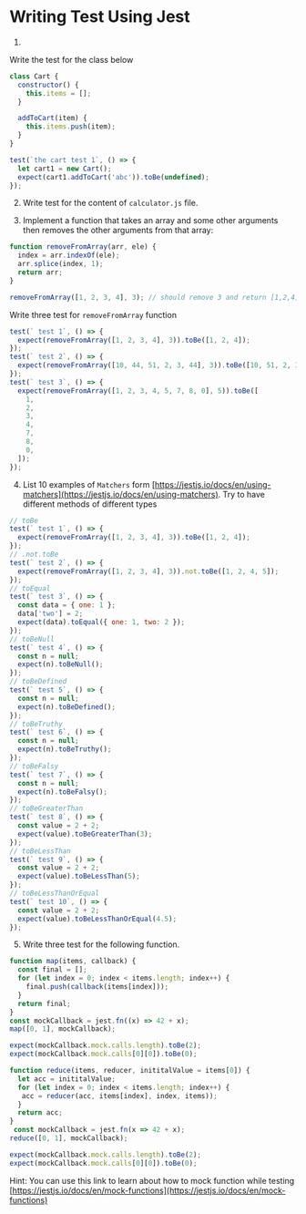 # Writing Test Using Jest

1.

Write the test for the class below

```js
class Cart {
  constructor() {
    this.items = [];
  }

  addToCart(item) {
    this.items.push(item);
  }
}

test(`the cart test 1`, () => {
  let cart1 = new Cart();
  expect(cart1.addToCart('abc')).toBe(undefined);
});
```

2. Write test for the content of `calculator.js` file.

3. Implement a function that takes an array and some other arguments then removes the other arguments from that array:

```js
function removeFromArray(arr, ele) {
  index = arr.indexOf(ele);
  arr.splice(index, 1);
  return arr;
}

removeFromArray([1, 2, 3, 4], 3); // should remove 3 and return [1,2,4]
```

Write three test for `removeFromArray` function

```js
test(` test 1`, () => {
  expect(removeFromArray([1, 2, 3, 4], 3)).toBe([1, 2, 4]);
});
test(` test 2`, () => {
  expect(removeFromArray([10, 44, 51, 2, 3, 44], 3)).toBe([10, 51, 2, 3, 44]);
});
test(` test 3`, () => {
  expect(removeFromArray([1, 2, 3, 4, 5, 7, 8, 0], 5)).toBe([
    1,
    2,
    3,
    4,
    7,
    8,
    0,
  ]);
});
```

4. List 10 examples of `Matchers` form [https://jestjs.io/docs/en/using-matchers](https://jestjs.io/docs/en/using-matchers). Try to have different methods of different types

```js
// toBe
test(` test 1`, () => {
  expect(removeFromArray([1, 2, 3, 4], 3)).toBe([1, 2, 4]);
});
// .not.toBe
test(` test 2`, () => {
  expect(removeFromArray([1, 2, 3, 4], 3)).not.toBe([1, 2, 4, 5]);
});
// toEqual
test(` test 3`, () => {
  const data = { one: 1 };
  data['two'] = 2;
  expect(data).toEqual({ one: 1, two: 2 });
});
// toBeNull
test(` test 4`, () => {
  const n = null;
  expect(n).toBeNull();
});
// toBeDefined
test(` test 5`, () => {
  const n = null;
  expect(n).toBeDefined();
});
// toBeTruthy
test(` test 6`, () => {
  const n = null;
  expect(n).toBeTruthy();
});
// toBeFalsy
test(` test 7`, () => {
  const n = null;
  expect(n).toBeFalsy();
});
// toBeGreaterThan
test(` test 8`, () => {
  const value = 2 + 2;
  expect(value).toBeGreaterThan(3);
});
// toBeLessThan
test(` test 9`, () => {
  const value = 2 + 2;
  expect(value).toBeLessThan(5);
});
// toBeLessThanOrEqual
test(` test 10`, () => {
  const value = 2 + 2;
  expect(value).toBeLessThanOrEqual(4.5);
});
```

5. Write three test for the following function.

```js
function map(items, callback) {
  const final = [];
  for (let index = 0; index < items.length; index++) {
    final.push(callback(items[index]));
  }
  return final;
}
const mockCallback = jest.fn((x) => 42 + x);
map([0, 1], mockCallback);

expect(mockCallback.mock.calls.length).toBe(2);
expect(mockCallback.mock.calls[0][0]).toBe(0);
```

```js
function reduce(items, reducer, inititalValue = items[0]) {
  let acc = inititalValue;
  for (let index = 0; index < items.length; index++) {
   acc = reducer(acc, items[index], index, items));
  }
  return acc;
}
 const mockCallback = jest.fn(x => 42 + x);
reduce([0, 1], mockCallback);

expect(mockCallback.mock.calls.length).toBe(2);
expect(mockCallback.mock.calls[0][0]).toBe(0);
```

Hint: You can use this link to learn about how to mock function while testing [https://jestjs.io/docs/en/mock-functions](https://jestjs.io/docs/en/mock-functions)
